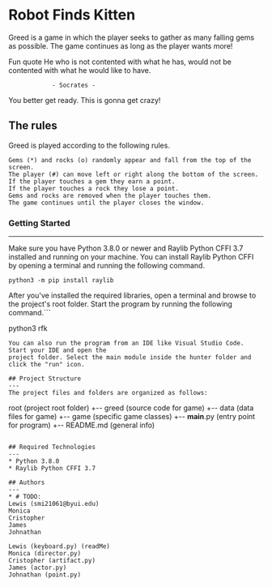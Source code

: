 # Robot Finds Kitten
Greed is a game in which the player seeks to gather as many falling gems as possible. 
The game continues as long as the player wants more!
    
Fun quote
    He who is not contented with what he has,
would not be contented with what he would like to have.

                - Socrates -

You better get ready. This is gonna get crazy!
## The rules
Greed is played according to the following rules.

    Gems (*) and rocks (o) randomly appear and fall from the top of the screen.
    The player (#) can move left or right along the bottom of the screen.
    If the player touches a gem they earn a point.
    If the player touches a rock they lose a point.
    Gems and rocks are removed when the player touches them.
    The game continues until the player closes the window.


### Getting Started
---
Make sure you have Python 3.8.0 or newer and Raylib Python CFFI 3.7 installed and running on your machine. You can install Raylib Python CFFI by opening a terminal and running the following command.
```
python3 -m pip install raylib
```
After you've installed the required libraries, open a terminal and browse to the project's root folder. Start the program by running the following command.```

python3 rfk 
```
You can also run the program from an IDE like Visual Studio Code. Start your IDE and open the 
project folder. Select the main module inside the hunter folder and click the "run" icon.

## Project Structure
---
The project files and folders are organized as follows:
```
root                    (project root folder)
+-- greed                 (source code for game)
  +-- data              (data files for game)
  +-- game              (specific game classes)
  +-- __main__.py       (entry point for program)
+-- README.md           (general info)
```

## Required Technologies
---
* Python 3.8.0
* Raylib Python CFFI 3.7

## Authors
---
* # TODO: 
Lewis (smi21061@byui.edu)
Monica
Cristopher
James
Johnathan

Lewis (keyboard.py) (readMe) 
Monica (director.py)
Cristopher (artifact.py)
James (actor.py)
Johnathan (point.py)